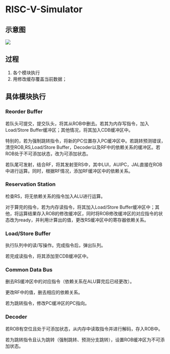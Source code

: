 # RISC-V-Simulator
## 示意图
![](https://notes.sjtu.edu.cn/uploads/upload_0b1962c7b051c9018dfef316b450a806.jpg)

## 过程
1. 各个模块执行
2. 用修改缓存覆盖当前数据；

## 具体模块执行
### Reorder Buffer
若队头可提交，提交队头，将其从ROB中删去。若其为内存写指令，加入Load/Store Buffer缓冲区；其他情况，将其加入CDB缓冲区中。

特别的，若为强制跳转指令，将新的PC位置存入PC缓冲区中。若跳转预测错误，清空ROB,RS,Load/Store Buffer，Decoder以及RF中的依赖关系的缓冲区。若ROB处于不可添加状态，改为可添加状态。

若队尾可发射，结合RF，将其发射至RS中，其中LUI，AUIPC，JAL直接在ROB中进行运算。同时，根据RF情况，添加RF缓冲区中的依赖关系。

### Reservation Station
检查RS，将无依赖关系的指令加入ALU进行运算。

对于算完的指令，若为内存读指令，将其加入Load/Store Buffer缓冲区中；其他，将运算结果存入ROB的修改缓冲区，同时将ROB修改缓冲区的对应指令的状态改为ready，并利用计算出的值，更改RS缓冲区中的寄存器依赖关系。

### Load/Store Buffer
执行队列中的读/写操作。完成指令后，弹出队列。

若完成读指令，将其添加至CDB缓冲区中。

### Common Data Bus
删去RS缓冲区中的对应指令（依赖关系在ALU算完后已经更改）。

更改RF中的值，删去相应的依赖关系。

若为跳转指令，修改PC缓冲区的PC指向。

### Decoder
若ROB有空位且处于可添加状态，从内存中读取指令并进行解码，存入ROB中。

若为跳转指令且认为跳转（强制跳转、预测分支跳转），设置ROB缓冲区为不可添加状态。

